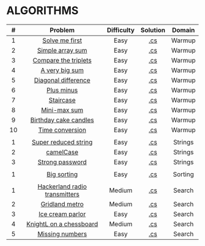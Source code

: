 # ALGORITHMS

|    #   | Problem                                                                                                | Difficulty | Solution                                                                                                                                                  |              Domain              |
|:------:|:------------------------------------------------------------------------------------------------------:|:----------:|:---------------------------------------------------------------------------------------------------------------------------------------------------------:|:--------------------------------:|
|    1   | [Solve me first](https://www.hackerrank.com/challenges/solve-me-first)                                 |    Easy    | [.cs](https://github.com/dimitrietataru/hackerrank/blob/master/Algorithms%20C%23/Algorithms/01.%20Warmup/Solve%20me%20first/Program.cs)                   |              Warmup              |
|    2   | [Simple array sum](https://www.hackerrank.com/challenges/simple-array-sum)                             |    Easy    | [.cs](https://github.com/dimitrietataru/hackerrank/blob/master/Algorithms%20C%23/Algorithms/01.%20Warmup/Simple%20array%20sum/Program.cs)                 |              Warmup              |
|    3   | [Compare the triplets](https://www.hackerrank.com/challenges/compare-the-triplets)                     |    Easy    | [.cs](https://github.com/dimitrietataru/hackerrank/blob/master/Algorithms%20C%23/Algorithms/01.%20Warmup/Compare%20the%20triplets/Program.cs)             |              Warmup              |
|    4   | [A very big sum](https://www.hackerrank.com/challenges/a-very-big-sum)                                 |    Easy    | [.cs](https://github.com/dimitrietataru/hackerrank/blob/master/Algorithms%20C%23/Algorithms/01.%20Warmup/A%20very%20big%20sum/Program.cs)                 |              Warmup              |
|    5   | [Diagonal difference](https://www.hackerrank.com/challenges/diagonal-difference)                       |    Easy    | [.cs](https://github.com/dimitrietataru/hackerrank/blob/master/Algorithms%20C%23/Algorithms/01.%20Warmup/Diagonal%20difference/Program.cs)                |              Warmup              |
|    6   | [Plus minus](https://www.hackerrank.com/challenges/plus-minus)                                         |    Easy    | [.cs](https://github.com/dimitrietataru/hackerrank/blob/master/Algorithms%20C%23/Algorithms/01.%20Warmup/Plus%20minus/Program.cs)                         |              Warmup              |
|    7   | [Staircase](https://www.hackerrank.com/challenges/staircase)                                           |    Easy    | [.cs](https://github.com/dimitrietataru/hackerrank/blob/master/Algorithms%20C%23/Algorithms/01.%20Warmup/Staircase/Program.cs)                            |              Warmup              |
|    8   | [Mini-max sum](https://www.hackerrank.com/challenges/mini-max-sum)                                     |    Easy    | [.cs](https://github.com/dimitrietataru/hackerrank/blob/master/Algorithms%20C%23/Algorithms/01.%20Warmup/Mini-max%20sum/Program.cs)                       |              Warmup              |
|    9   | [Birthday cake candles](https://www.hackerrank.com/challenges/birthday-cake-candles)                   |    Easy    | [.cs](https://github.com/dimitrietataru/hackerrank/blob/master/Algorithms%20C%23/Algorithms/01.%20Warmup/Birthday%20cake%20candles/Program.cs)            |              Warmup              |
|   10   | [Time conversion](https://www.hackerrank.com/challenges/time-conversion)                               |    Easy    | [.cs](https://github.com/dimitrietataru/hackerrank/blob/master/Algorithms%20C%23/Algorithms/01.%20Warmup/Time%20conversion/Program.cs)                    |              Warmup              |
|        |                                                                                                        |            |                                                                                                                                                           |                                  |
|    1   | [Super reduced string](https://www.hackerrank.com/challenges/reduced-string)                           |    Easy    | [.cs](https://github.com/dimitrietataru/hackerrank/blob/master/Algorithms%20C%23/Algorithms/03.%20Strings/Super%20reduced%20string/Program.cs)            |             Strings              |
|    2   | [camelCase](https://www.hackerrank.com/challenges/camelcase)                                           |    Easy    | [.cs](https://github.com/dimitrietataru/hackerrank/blob/master/Algorithms%20C%23/Algorithms/03.%20Strings/CamelCase/Program.cs)                           |             Strings              |
|    3   | [Strong password](https://www.hackerrank.com/challenges/strong-password)                               |    Easy    | [.cs](https://github.com/dimitrietataru/hackerrank/blob/master/Algorithms%20C%23/Algorithms/03.%20Strings/Strong%20password/Program.cs)                   |             Strings              |
|        |                                                                                                        |            |                                                                                                                                                           |                                  |
|    1   | [Big sorting](https://www.hackerrank.com/challenges/big-sorting)                                       |    Easy    | [.cs](https://github.com/dimitrietataru/hackerrank/blob/master/Algorithms%20C%23/Algorithms/04.%20Sorting/Big%20sorting/Program.cs)                       |             Sorting              |
|        |                                                                                                        |            |                                                                                                                                                           |                                  |
|    1   | [Hackerland radio transmitters](https://www.hackerrank.com/challenges/hackerland-radio-transmitters)   |   Medium   | [.cs](https://github.com/dimitrietataru/hackerrank/blob/master/Algorithms%20C%23/Algorithms/05.%20Search/Hackerland%20radio%20transmitters/Program.cs)    |              Search              |
|    2   | [Gridland metro](https://www.hackerrank.com/challenges/gridland-metro)                                 |   Medium   | [.cs](https://github.com/dimitrietataru/hackerrank/blob/master/Algorithms%20C%23/Algorithms/05.%20Search/Gridland%20metro/Program.cs)                     |              Search              |
|    3   | [Ice cream parlor](https://www.hackerrank.com/challenges/icecream-parlor)                              |    Easy    | [.cs](https://github.com/dimitrietataru/hackerrank/blob/master/Algorithms%20C%23/Algorithms/05.%20Search/Ice%20cream%20parlor/Program.cs)                 |              Search              |
|    4   | [KnightL on a chessboard](https://www.hackerrank.com/challenges/knightl-on-chessboard)                 |   Medium   | [.cs](https://github.com/dimitrietataru/hackerrank/blob/master/Algorithms%20C%23/Algorithms/05.%20Search/KnightL%20on%20a%20chessboard/Program.cs)        |              Search              |
|    5   | [Missing numbers](https://www.hackerrank.com/challenges/missing-numbers)                               |    Easy    | [.cs](https://github.com/dimitrietataru/hackerrank/blob/master/Algorithms%20C%23/Algorithms/05.%20Search/Missing%20numbers/Program.cs)                    |              Search              |
